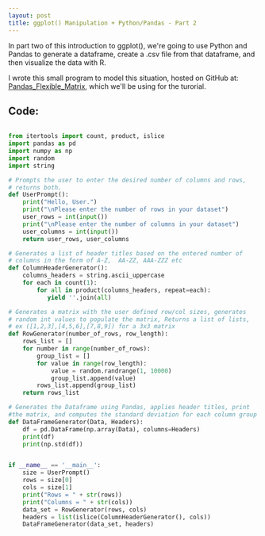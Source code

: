 ```yaml
---
layout: post
title: ggplot() Manipulation + Python/Pandas - Part 2
---
```


In part two of this introduction to ggplot(), we're going to use Python and Pandas to generate 
a dataframe, create a .csv file from that dataframe, and then visualize the data with R. 


I wrote this small program to model this situation, hosted on GitHub at:
[Pandas_Flexible_Matrix](https://github.com/ajh1143/Pandas_Flexible_Matrix "Visit"), which we'll be using for the turorial.

## Code:
```python

from itertools import count, product, islice
import pandas as pd
import numpy as np
import random
import string

# Prompts the user to enter the desired number of columns and rows, 
# returns both.
def UserPrompt():
    print("Hello, User.")
    print("\nPlease enter the number of rows in your dataset")
    user_rows = int(input())
    print("\nPlease enter the number of columns in your dataset")
    user_columns = int(input())
    return user_rows, user_columns

# Generates a list of header titles based on the entered number of  
# columns in the form of A-Z,  AA-ZZ, AAA-ZZZ etc
def ColumnHeaderGenerator():
    columns_headers = string.ascii_uppercase
    for each in count(1):
        for all in product(columns_headers, repeat=each):
           yield ''.join(all)

# Generates a matrix with the user defined row/col sizes, generates 
# random int values to populate the matrix, Returns a list of lists, 
# ex ([1,2,3],[4,5,6],[7,8,9]) for a 3x3 matrix
def RowGenerator(number_of_rows, row_length):
    rows_list = []
    for number in range(number_of_rows):
        group_list = []
        for value in range(row_length):
            value = random.randrange(1, 10000)
            group_list.append(value)
        rows_list.append(group_list)
    return rows_list

# Generates the Dataframe using Pandas, applies header titles, print 
#the matrix, and computes the standard deviation for each column group
def DataFrameGenerator(Data, Headers):
    df = pd.DataFrame(np.array(Data), columns=Headers)
    print(df)
    print(np.std(df))


if __name__ == '__main__':
    size = UserPrompt()
    rows = size[0]
    cols = size[1]
    print("Rows = " + str(rows))
    print("Columns = " + str(cols))
    data_set = RowGenerator(rows, cols)
    headers = list(islice(ColumnHeaderGenerator(), cols))
    DataFrameGenerator(data_set, headers)

```
